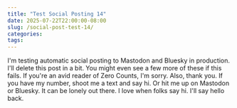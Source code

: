 ```yaml
---
title: "Test Social Posting 14"
date: 2025-07-22T22:00:00-08:00
slug: /social-post-test-14/
categories:
tags:
---
```


I'm testing automatic social posting to Mastodon and Bluesky in production. I'll delete this post in a bit. You might even see a few more of these if this fails. If you're an avid reader of Zero Counts, I'm sorry. Also, thank you. If you have my number, shoot me a text and say hi. Or hit me up on Mastodon or Bluesky. It can be lonely out there. I love when folks say hi. I'll say hello back.